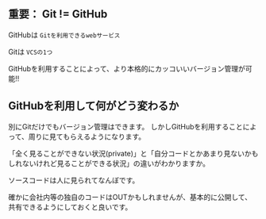 ## 重要： Git != GitHub

GitHubは `Gitを利用できるwebサービス`

Gitは `VCSの1つ`

GitHubを利用することによって、より本格的にカッコいいバージョン管理が可能!!


## GitHubを利用して何がどう変わるか
別にGitだけでもバージョン管理はできます。
しかしGitHubを利用することによって、周りに見てもらえるようになります。

「全く見ることができない状況(private)」と「自分コードとかあまり見ないかもしれないけれど見ることができる状況」の違いがわかりますか。

ソースコードは人に見られてなんぼです。

確かに会社内等の独自のコードはOUTかもしれませんが、基本的に公開して、共有できるようにしておくと良いです。
